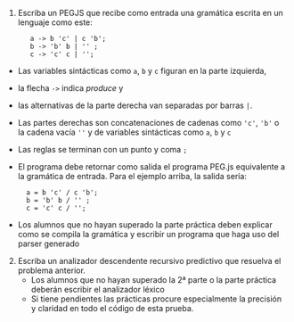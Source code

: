 1. Escriba un PEGJS que recibe como entrada una gramática escrita en un lenguaje como este:
  
          a -> b 'c' | c 'b';
          b -> 'b' b | '' ;
          c -> 'c' c | '';

  * Las variables sintácticas como `a`, `b` y `c` figuran en la parte izquierda, 
  * la flecha `->` indica *produce* y 
  * las alternativas de la parte derecha van separadas por barras `|`. 
  * Las partes derechas son concatenaciones de cadenas como `'c'`, `'b'` o la cadena vacía `''`  y de variables sintácticas como `a`, `b` y `c`
  * Las reglas se terminan con un punto y coma `;`
  * El programa debe retornar como salida  el programa PEG.js equivalente a la gramática de entrada.  Para el ejemplo arriba, la salida sería:

          a = b 'c' / c 'b';
          b = 'b' b / '' ;
          c = 'c' c / '';

   * Los alumnos que no hayan superado la parte práctica deben explicar como se compila la gramática y escribir un programa que haga uso del parser generado


2. Escriba un analizador descendente recursivo predictivo que resuelva el problema
anterior.
    * Los alumnos que no hayan superado la 2ª parte  o la parte práctica deberán escribir el analizador léxico
    * Si tiene pendientes las prácticas procure especialmente la precisión y claridad en todo el código de esta prueba. 


<!--el código de un analizador descendente predictivo recursivo. Para el ejemplo anterior sería algo como esto:

```
let a = function() {
  if (lh in first("b 'c'")) {
    b(); match('c');
  }
  else if (lh in first("c 'b'")) {
    c(); match('b');
  }
  else error();
};
let b = function() {
  if (lh in first("'b' b")) {
    match('b'); b();
  }
  else { 
    match('')
  };
}
let c = function() {
  if (lh in first("'c' c")) {
    match('c'); c();
  }
  else {
    match('');
  };
}
```

Las funciones `first` y `match` se suponen ya escritas. El analizador léxico y la variable `lh` se suponen 
dados.
-->
